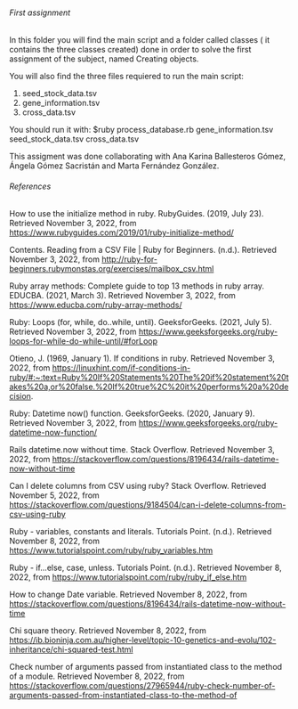 ###### First assignment 

In this folder you will find the main script and a folder called classes ( it contains the three classes created) done in order to solve the first assignment of the subject, named Creating objects. 

You will also find the three files requiered to run the main script:

  1. seed_stock_data.tsv
  2. gene_information.tsv
  3. cross_data.tsv

You should run it with:
 $ruby process_database.rb gene_information.tsv seed_stock_data.tsv cross_data.tsv
 
This assigment was done collaborating with Ana Karina Ballesteros Gómez, Ángela Gómez Sacristán and Marta Fernández González. 

###### References

How to use the initialize method in ruby. RubyGuides. (2019, July 23). Retrieved November 3, 2022, from https://www.rubyguides.com/2019/01/ruby-initialize-method/

Contents. Reading from a CSV File | Ruby for Beginners. (n.d.). Retrieved November 3, 2022, from http://ruby-for-beginners.rubymonstas.org/exercises/mailbox_csv.html

Ruby array methods: Complete guide to top 13 methods in ruby array. EDUCBA. (2021, March 3). Retrieved November 3, 2022, from https://www.educba.com/ruby-array-methods/

Ruby: Loops (for, while, do..while, until). GeeksforGeeks. (2021, July 5). Retrieved November 3, 2022, from https://www.geeksforgeeks.org/ruby-loops-for-while-do-while-until/#forLoop

Otieno, J. (1969, January 1). If conditions in ruby. Retrieved November 3, 2022, from https://linuxhint.com/if-conditions-in-ruby/#:~:text=Ruby%20If%20Statements%20The%20if%20statement%20takes%20a,or%20false.%20If%20true%2C%20it%20performs%20a%20decision.

Ruby: Datetime now() function. GeeksforGeeks. (2020, January 9). Retrieved November 3, 2022, from https://www.geeksforgeeks.org/ruby-datetime-now-function/

Rails datetime.now without time. Stack Overflow. Retrieved November 3, 2022, from https://stackoverflow.com/questions/8196434/rails-datetime-now-without-time

Can I delete columns from CSV using ruby? Stack Overflow. Retrieved November 5, 2022, from https://stackoverflow.com/questions/9184504/can-i-delete-columns-from-csv-using-ruby

Ruby - variables, constants and literals. Tutorials Point. (n.d.). Retrieved November 8, 2022, from https://www.tutorialspoint.com/ruby/ruby_variables.htm

Ruby - if...else, case, unless. Tutorials Point. (n.d.). Retrieved November 8, 2022, from https://www.tutorialspoint.com/ruby/ruby_if_else.htm

How to change Date variable. Retrieved November 8, 2022, from https://stackoverflow.com/questions/8196434/rails-datetime-now-without-time

Chi square theory. Retrieved November 8, 2022, from https://ib.bioninja.com.au/higher-level/topic-10-genetics-and-evolu/102-inheritance/chi-squared-test.html

Check number of arguments passed from instantiated class to the method of a module. Retrieved November 8, 2022, from https://stackoverflow.com/questions/27965944/ruby-check-number-of-arguments-passed-from-instantiated-class-to-the-method-of
